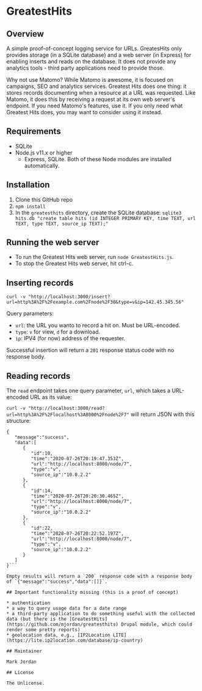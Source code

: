 # GreatestHits

## Overview

A simple proof-of-concept logging service for URLs. GreatesHits only provides storage (in a SQLite database) and a web server (in Express) for enabling inserts and reads on the database. It does not provide any analytics tools - third party applications need to provide those.

Why not use Matomo? While Matomo is awesome, it is focused on campaigns, SEO and analytics services. Greatest Hits does one thing: it stores records documenting when a resource at a URL was requested. Like Matomo, it does this by receiving a request at its own web server's endpoint. If you need Matomo's features, use it. If you only need what Greatest Hits does, you may want to consider using it instead.

## Requirements

* SQLite
* Node.js v11.x or higher
   * Express, SQLite. Both of these Node modules are installed automatically.

## Installation

1. Clone this GitHub repo
1. `npm install`
1. In the `greatesthits` directory, create the SQLite database: `sqlite3 hits.db "create table hits (id INTEGER PRIMARY KEY, time TEXT, url TEXT, type TEXT, source_ip TEXT);"`

## Running the web server

* To run the Greatest Hits web server, run `node GreatestHits.js`.
* To stop the Greatest Hits web server, hit ctrl-c.

## Inserting records

`curl -v "http://localhost:3000/insert?url=http%3A%2F%2Fexample.com%2Fnode%2F30&type=v&ip=142.45.345.56"`

Query parameters:

* `url`: the URL you wanto to record a hit on. Must be URL-encoded.
* `type`: `v` for view, `d` for a download.
* `ip`: IPV4 (for now) address of the requester.

Successful insertion will return a `201` response status code with no response body.

## Reading records

The `read` endpoint takes one query parameter, `url`, which takes a URL-encoded URL as its value:

`curl -v "http://localhost:3000/read?url=http%3A%2F%2Flocalhost%3A8000%2Fnode%2F7"` will return JSON with this structure:

```
{
   "message":"success",
   "data":[
      {
         "id":10,
         "time":"2020-07-26T20:19:47.353Z",
         "url":"http://localhost:8000/node/7",
         "type":"v",
         "source_ip":"10.0.2.2"
      },
      {
         "id":14,
         "time":"2020-07-26T20:20:30.465Z",
         "url":"http://localhost:8000/node/7",
         "type":"v",
         "source_ip":"10.0.2.2"
      },
      {
         "id":22,
         "time":"2020-07-26T20:22:52.197Z",
         "url":"http://localhost:8000/node/7",
         "type":"v",
         "source_ip":"10.0.2.2"
      }
   ]
}```

Empty results will return a `200` response code with a response body of `{"message":"success","data":[]}`.

## Important functionality missing (this is a proof of concept)

* authentication
* a way to query usage data for a date range
* a third-party application to do something useful with the collected data (but there is the [GreatestHits](https://github.com/mjordan/greatesthits) Drupal module, which could render some pretty reports)
* geolocation data, e.g., [IP2Location LITE](https://lite.ip2location.com/database/ip-country)

## Maintainer

Mark Jordan

## License

The Unlicense.

